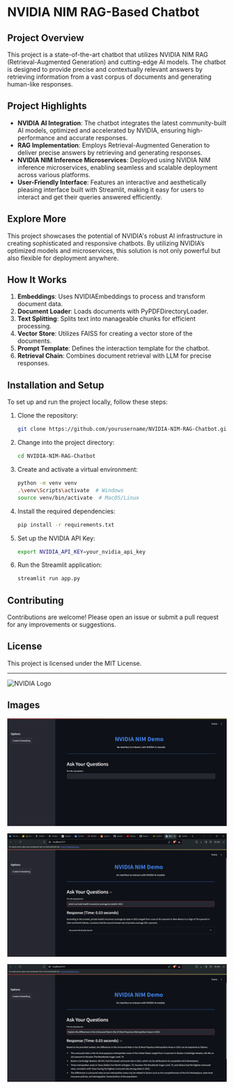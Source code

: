 # NVIDIA NIM RAG-Based Chatbot

## Project Overview

This project is a state-of-the-art chatbot that utilizes NVIDIA NIM RAG (Retrieval-Augmented Generation) and cutting-edge AI models. The chatbot is designed to provide precise and contextually relevant answers by retrieving information from a vast corpus of documents and generating human-like responses.

## Project Highlights

- **NVIDIA AI Integration**: The chatbot integrates the latest community-built AI models, optimized and accelerated by NVIDIA, ensuring high-performance and accurate responses.
- **RAG Implementation**: Employs Retrieval-Augmented Generation to deliver precise answers by retrieving and generating responses.
- **NVIDIA NIM Inference Microservices**: Deployed using NVIDIA NIM inference microservices, enabling seamless and scalable deployment across various platforms.
- **User-Friendly Interface**: Features an interactive and aesthetically pleasing interface built with Streamlit, making it easy for users to interact and get their queries answered efficiently.

## Explore More

This project showcases the potential of NVIDIA's robust AI infrastructure in creating sophisticated and responsive chatbots. By utilizing NVIDIA’s optimized models and microservices, this solution is not only powerful but also flexible for deployment anywhere.

## How It Works

1. **Embeddings**: Uses NVIDIAEmbeddings to process and transform document data.
2. **Document Loader**: Loads documents with PyPDFDirectoryLoader.
3. **Text Splitting**: Splits text into manageable chunks for efficient processing.
4. **Vector Store**: Utilizes FAISS for creating a vector store of the documents.
5. **Prompt Template**: Defines the interaction template for the chatbot.
6. **Retrieval Chain**: Combines document retrieval with LLM for precise responses.

## Installation and Setup

To set up and run the project locally, follow these steps:

1. Clone the repository:

    ```sh
    git clone https://github.com/yourusername/NVIDIA-NIM-RAG-Chatbot.git
    ```

2. Change into the project directory:

    ```sh
    cd NVIDIA-NIM-RAG-Chatbot
    ```

3. Create and activate a virtual environment:

    ```sh
    python -m venv venv
    .\venv\Scripts\activate  # Windows
    source venv/bin/activate  # MacOS/Linux
    ```

4. Install the required dependencies:

    ```sh
    pip install -r requirements.txt
    ```

5. Set up the NVIDIA API Key:

    ```sh
    export NVIDIA_API_KEY=your_nvidia_api_key
    ```

6. Run the Streamlit application:

    ```sh
    streamlit run app.py
    ```

## Contributing

Contributions are welcome! Please open an issue or submit a pull request for any improvements or suggestions.

## License

This project is licensed under the MIT License.

---

![NVIDIA Logo](https://www.nvidia.com/etc/clientlibs/nvidia/clientlibs/clientlib-site/resources/images/nvidia-logo.png)

## Images

![Sample Interface 1](images/Screenshot%202024-06-23%20214847.png)

![Sample Interface 2](images/Screenshot%202024-06-23%20215513.png)

![Sample Interface 3](images/Screenshot%202024-06-23%20215620.png)

